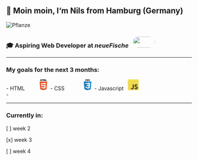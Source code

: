 ## 🌿 Moin moin, I‘m Nils from Hamburg (Germany)

![Pflanze](https://user-images.githubusercontent.com/125801955/236850362-d1336789-fe62-4eea-8abc-2af267625983.png)

### 🎓 Aspiring Web Developer at _neueFische_ &nbsp;&nbsp;<a href="https://www.neuefische.de" target="_blank"><img src="https://images.ctfassets.net/m8n66tuamygx/4hT1EuV1z7nnYGOBXOEWPz/006bf4419464bb53cffcaacb85f84199/metaimage.png" width="60" height="30" style="border-radius: 18px">
</a>

---

### My goals for the next 3 months:

<div class="pull-left">
  - HTML &nbsp;&nbsp;&nbsp;&nbsp;&nbsp;&nbsp;&nbsp; <img src="https://raw.githubusercontent.com/devicons/devicon/master/icons/html5/html5-original-wordmark.svg" width="30" height="30">
  - CSS &nbsp;&nbsp;&nbsp;&nbsp;&nbsp;&nbsp;&nbsp;&nbsp;&nbsp;&nbsp; <img src="https://raw.githubusercontent.com/devicons/devicon/master/icons/css3/css3-original-wordmark.svg" width="30" height="30">
  - Javascript &nbsp; <img src="https://raw.githubusercontent.com/devicons/devicon/master/icons/javascript/javascript-original.svg" width="30" height="30">
</div>
<div class="pull-right">
  -

---
### Currently in:
[  ] week 2

[x] week 3

[  ] week 4
